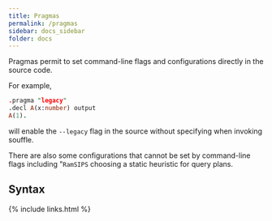 ```yaml
---
title: Pragmas
permalink: /pragmas
sidebar: docs_sidebar
folder: docs
---
```


Pragmas permit to set command-line flags and configurations directly in the source code. 

For example,
```prolog
.pragma "legacy" 
.decl A(x:number) output
A(1).
```
will enable the `--legacy` flag in the source without specifying when invoking souffle. 

There are also some configurations that cannot be set by command-line flags including "`RamSIPS` choosing a static heuristic for query plans. 

## Syntax 


         
{% include links.html %}
